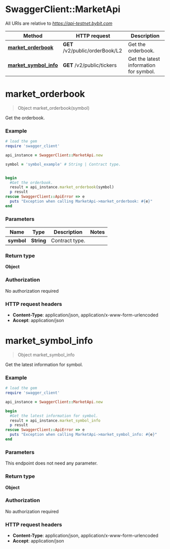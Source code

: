 # SwaggerClient::MarketApi

All URIs are relative to *https://api-testnet.bybit.com*

Method | HTTP request | Description
------------- | ------------- | -------------
[**market_orderbook**](MarketApi.md#market_orderbook) | **GET** /v2/public/orderBook/L2 | Get the orderbook.
[**market_symbol_info**](MarketApi.md#market_symbol_info) | **GET** /v2/public/tickers | Get the latest information for symbol.


# **market_orderbook**
> Object market_orderbook(symbol)

Get the orderbook.

### Example
```ruby
# load the gem
require 'swagger_client'

api_instance = SwaggerClient::MarketApi.new

symbol = 'symbol_example' # String | Contract type.


begin
  #Get the orderbook.
  result = api_instance.market_orderbook(symbol)
  p result
rescue SwaggerClient::ApiError => e
  puts "Exception when calling MarketApi->market_orderbook: #{e}"
end
```

### Parameters

Name | Type | Description  | Notes
------------- | ------------- | ------------- | -------------
 **symbol** | **String**| Contract type. | 

### Return type

**Object**

### Authorization

No authorization required

### HTTP request headers

 - **Content-Type**: application/json, application/x-www-form-urlencoded
 - **Accept**: application/json



# **market_symbol_info**
> Object market_symbol_info

Get the latest information for symbol.

### Example
```ruby
# load the gem
require 'swagger_client'

api_instance = SwaggerClient::MarketApi.new

begin
  #Get the latest information for symbol.
  result = api_instance.market_symbol_info
  p result
rescue SwaggerClient::ApiError => e
  puts "Exception when calling MarketApi->market_symbol_info: #{e}"
end
```

### Parameters
This endpoint does not need any parameter.

### Return type

**Object**

### Authorization

No authorization required

### HTTP request headers

 - **Content-Type**: application/json, application/x-www-form-urlencoded
 - **Accept**: application/json



